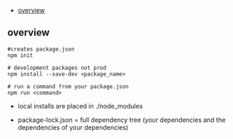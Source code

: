 - [overview](#overview)

## overview
```
#creates package.json
npm init 

# development packages not prod
npm install --save-dev <package_name> 

# run a command from your package.json
npm run <command> 
``` 

- local installs are placed in ./node_modules

- package-lock.json = full dependency tree (your dependencies and the dependencies of your dependencies)